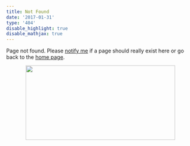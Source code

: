 ```yaml
---
title: Not Found
date: '2017-01-31'
type: '404'
disable_highlight: true
disable_mathjax: true
---
```


Page not found. Please [notify me](mailto:cpsievert1@gmail.com) if a page should really exist here or go back to the [home page](/).

<div align="center">
  <img src="https://www.viralviralvideos.com/wp-content/uploads/meme/2014/06/GIF-Lost-cat.gif" width="400" height="200"/>
</div>
